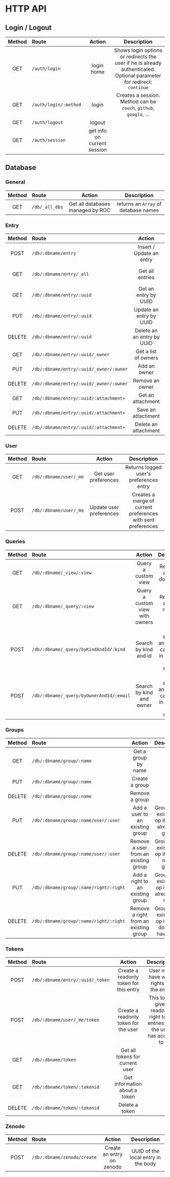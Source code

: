 # HTTP API

## Login / Logout

| Method | Route                 |           Action            |                                                       Description                                                        |
| :----: | :-------------------- | :-------------------------: | :----------------------------------------------------------------------------------------------------------------------: |
|  GET   | `/auth/login`         |         login home          | Shows login options or redirects the user if he is already authenticated.<br>Optional parameter for redirect: `continue` |
|  GET   | `/auth/login/:method` |            login            |                           Creates a session.<br>Method can be `couch`, `github`, `google`, ...                           |
|  GET   | `/auth/logout`        |           logout            |                                                                                                                          |
|  GET   | `/auth/session`       | get info on current session |                                                                                                                          |

## Database

### General

| Method | Route          |              Action              |             Description              |
| :----: | :------------- | :------------------------------: | :----------------------------------: |
|  GET   | `/db/_all_dbs` | Get all databases managed by ROC | returns an `Array` of database names |

### Entry

| Method | Route                                   |           Action           |            Description            |
| :----: | :-------------------------------------- | :------------------------: | :-------------------------------: |
|  POST  | `/db/:dbname/entry`                     |  Insert / Update an entry  | Based on \_id or $id of the entry |
|  GET   | `/db/:dbname/entry/_all`                |      Get all entries       |   Returns an array of documents   |
|  GET   | `/db/:dbname/entry/:uuid`               |    Get an entry by UUID    |                                   |
|  PUT   | `/db/:dbname/entry/:uuid`               |  Update an entry by UUID   |                                   |
| DELETE | `/db/:dbname/entry/:uuid`               | Delete an an entry by UUID |                                   |
|  GET   | `/db/:dbname/entry/:uuid/_owner`        |    Get a list of owners    |                                   |
|  PUT   | `/db/:dbname/entry/:uuid/_owner/:owner` |        Add an owner        |                                   |
| DELETE | `/db/:dbname/entry/:uuid/_owner/:owner` |      Remove an owner       |                                   |
|  GET   | `/db/:dbname/entry/:uuid/:attachment+`  |     Get an attachment      |                                   |
|  PUT   | `/db/:dbname/entry/:uuid/:attachment+`  |     Save an attachment     |                                   |
| DELETE | `/db/:dbname/entry/:uuid/:attachment+`  |    Delete an attachment    |                                   |

### User

| Method | Route                  |         Action          |                         Description                          |
| :----: | :--------------------- | :---------------------: | :----------------------------------------------------------: |
|  GET   | `/db/:dbname/user/_me` |  Get user preferences   |           Returns logged user's preferences entry            |
|  POST  | `/db/:dbname/user/_me` | Update user preferences | Creates a merge of current preferences with sent preferences |

### Queries

| Method | Route                                    |             Action              |                          Description                           |
| :----: | :--------------------------------------- | :-----------------------------: | :------------------------------------------------------------: |
|  GET   | `/db/:dbname/_view/:view`                |       Query a custom view       |                 Returns an array of documents                  |
|  GET   | `/db/:dbname/_query/:view`               | Query a custom view with owners |               Returns an array of mapped results               |
|  POST  | `/db/:dbname/_query/byKindAndId/:kind`   |      Search by kind and id      | key, startkey and endkey can be set in the body of the request |
|  POST  | `/db/:dbname/_query/byOwnerAndId/:email` |    Search by kind and owner     | key, startkey and endkey can be set in the body of the request |

### Groups

| Method | Route                                  |                Action                 |                     Description                      |
| :----: | :------------------------------------- | :-----------------------------------: | :--------------------------------------------------: |
|  GET   | `/db/:dbname/group/:name`              |          Get a group by name          |                                                      |
|  PUT   | `/db/:dbname/group/:name`              |            Create a group             |                                                      |
| DELETE | `/db/:dbname/group/:name`              |            Remove a group             |                                                      |
|  PUT   | `/db/:dbname/group/:name/user/:user`   |    Add a user to an existing group    | Group must exist. No-op if user is already in group  |
| DELETE | `/db/:dbname/group/:name/user/:user`   | Remove a user from an existing group  |   Group must exist. No-op if user is not in group    |
|  PUT   | `/db/:dbname/group/:name/right/:right` |   Add a right to an existing group    |  Group must exist. No-op if group already has right  |
| DELETE | `/db/:dbname/group/:name/right/:right` | Remove a right from an existing group | Group must exist. No-op if group does not have right |

### Tokens

| Method | Route                            |                 Action                 |                                Description                                 |
| :----: | :------------------------------- | :------------------------------------: | :------------------------------------------------------------------------: |
|  POST  | `/db/:dbname/entry/:uuid/_token` | Create a readonly token for this entry |                  User must have write rights on the entry                  |
|  POST  | `/db/:dbname/user/_me/token`     |  Create a readonly token for the user  | This token gives readonly right to all entries that the user has access to |
|  GET   | `/db/:dbname/token`              |    Get all tokens for current user     |                                                                            |
|  GET   | `/db/:dbname/token/:tokenid`     |     Get information about a token      |                                                                            |
| DELETE | `/db/:dbname/token/:tokenid`     |             Delete a token             |                                                                            |

### Zenodo

| Method | Route                       |          Action           |             Description             |
| :----: | :-------------------------- | :-----------------------: | :---------------------------------: |
|  POST  | `/db/:dbname/zenodo/create` | Create an entry on zenodo | UUID of the local entry in the body |
